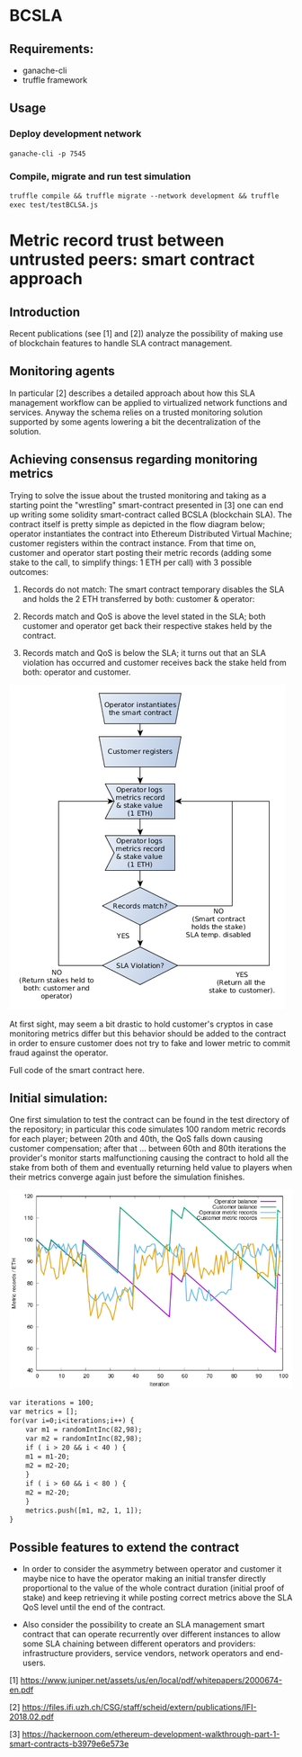 # BCSLA

## Requirements:

- ganache-cli
- truffle framework

## Usage

### Deploy development network

```
ganache-cli -p 7545
```

### Compile, migrate and run test simulation

```
truffle compile && truffle migrate --network development && truffle exec test/testBCLSA.js
```

# Metric record trust between untrusted peers: smart contract approach

## Introduction

Recent publications (see [1] and [2]) analyze the possibility
of making use of blockchain features to handle SLA contract management.

## Monitoring agents

In particular [2] describes a detailed approach about how this SLA management workflow
can be applied to virtualized network functions and services. Anyway
the schema relies on a trusted monitoring solution supported by some agents
lowering a bit the decentralization of the solution.

## Achieving consensus regarding monitoring metrics

Trying to solve the issue about the trusted monitoring and taking as a starting
point the "wrestling" smart-contract presented in [3] one can end up writing some
solidity smart-contract called BCSLA (blockchain SLA). The contract itself is
pretty simple as depicted in the flow diagram below; operator instantiates the
contract into Ethereum Distributed Virtual Machine; customer registers
within the contract instance. From that time on, customer and operator
start posting their metric records (adding some stake to the call, to simplify
things: 1 ETH per call) with 3 possible outcomes:

1) Records do not match: The smart contract temporary disables the SLA
and holds the 2 ETH transferred by both: customer & operator:

2) Records match and QoS is above the level stated in the SLA; both
customer and operator get back their respective stakes held by the contract.

3) Records match and QoS is below the SLA; it turns out that an SLA
violation has occurred and customer receives back the stake held from
both: operator and customer.

![picture](diagram.png)

At first sight, may seem a bit drastic to hold customer's cryptos in case
monitoring metrics differ but this behavior should be added to the contract
in order to ensure customer does not try to fake and lower metric
to commit fraud against the operator.

Full code of the smart contract here.

## Initial simulation:

One first simulation to test the contract can be found in the test
directory of the repository; in particular this code
simulates 100 random metric records for each player;
between 20th and 40th, the QoS falls down causing customer compensation;
after that ... between 60th and 80th iterations the provider's monitor
starts malfunctioning causing the contract to hold all the stake
from both of them and eventually returning held value to players
when their metrics converge again just before the simulation finishes.

![picture](plot.png)



```
var iterations = 100;
var metrics = [];
for(var i=0;i<iterations;i++) {
    var m1 = randomIntInc(82,98);
    var m2 = randomIntInc(82,98);
    if ( i > 20 && i < 40 ) {
	m1 = m1-20;
	m2 = m2-20;
    }
    if ( i > 60 && i < 80 ) {
	m2 = m2-20;
    }
    metrics.push([m1, m2, 1, 1]);
}
```



## Possible features to extend the contract

- In order to consider the asymmetry between operator and customer
it maybe nice to have the operator making an initial transfer
directly proportional to the value of the whole contract duration
(initial proof of stake)
and keep retrieving it while posting correct metrics above the SLA
QoS level until the end of the contract.

- Also consider the possibility to create an SLA management
smart contract that can operate recurrently over different
instances to allow some
SLA chaining between different operators and providers: infrastructure
providers, service vendors, network operators and end-users.






[1] https://www.juniper.net/assets/us/en/local/pdf/whitepapers/2000674-en.pdf

[2] https://files.ifi.uzh.ch/CSG/staff/scheid/extern/publications/IFI-2018.02.pdf

[3] https://hackernoon.com/ethereum-development-walkthrough-part-1-smart-contracts-b3979e6e573e
